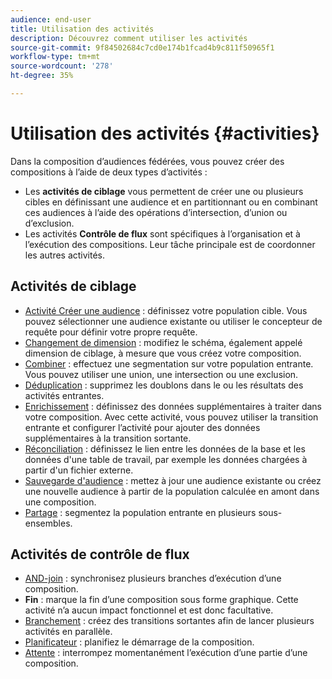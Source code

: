 ```yaml
---
audience: end-user
title: Utilisation des activités
description: Découvrez comment utiliser les activités
source-git-commit: 9f84502684c7cd0e174b1fcad4b9c811f50965f1
workflow-type: tm+mt
source-wordcount: '278'
ht-degree: 35%

---
```



# Utilisation des activités {#activities}

Dans la composition d’audiences fédérées, vous pouvez créer des compositions à l’aide de deux types d’activités :

* Les **activités de ciblage** vous permettent de créer une ou plusieurs cibles en définissant une audience et en partitionnant ou en combinant ces audiences à l’aide des opérations d’intersection, d’union ou d’exclusion.
* Les activités **Contrôle de flux** sont spécifiques à l’organisation et à l’exécution des compositions. Leur tâche principale est de coordonner les autres activités.

## Activités de ciblage

* [ Activité Créer une audience](build-audience.md) : définissez votre population cible. Vous pouvez sélectionner une audience existante ou utiliser le concepteur de requête pour définir votre propre requête.
* [Changement de dimension](change-dimension.md) : modifiez le schéma, également appelé dimension de ciblage, à mesure que vous créez votre composition.
* [Combiner](combine.md) : effectuez une segmentation sur votre population entrante. Vous pouvez utiliser une union, une intersection ou une exclusion.
* [Déduplication](deduplication.md) : supprimez les doublons dans le ou les résultats des activités entrantes.
* [Enrichissement](enrichment.md) : définissez des données supplémentaires à traiter dans votre composition. Avec cette activité, vous pouvez utiliser la transition entrante et configurer l’activité pour ajouter des données supplémentaires à la transition sortante.
* [Réconciliation](reconciliation.md) : définissez le lien entre les données de la base et les données d&#39;une table de travail, par exemple les données chargées à partir d&#39;un fichier externe.
* [Sauvegarde d&#39;audience](save-audience.md) : mettez à jour une audience existante ou créez une nouvelle audience à partir de la population calculée en amont dans une composition.
* [Partage](split.md) : segmentez la population entrante en plusieurs sous-ensembles.

## Activités de contrôle de flux

* [AND-join](and-join.md) : synchronisez plusieurs branches d’exécution d’une composition.
* **Fin** : marque la fin d’une composition sous forme graphique. Cette activité n’a aucun impact fonctionnel et est donc facultative.
* [Branchement](fork.md) : créez des transitions sortantes afin de lancer plusieurs activités en parallèle.
* [Planificateur](scheduler.md) : planifiez le démarrage de la composition.
* [Attente](wait.md) : interrompez momentanément l’exécution d’une partie d’une composition.
